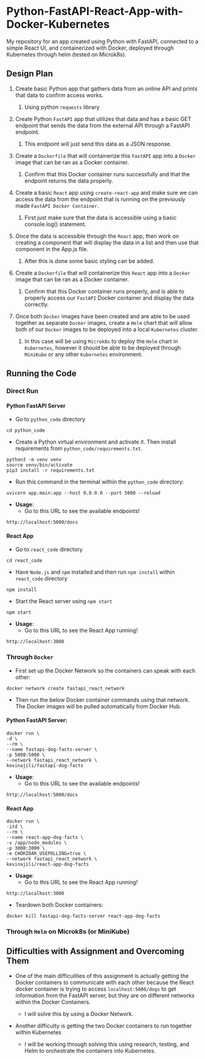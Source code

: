 # Python-FastAPI-React-App-with-Docker-Kubernetes

My repository for an app created using Python with FastAPI, connected to a simple React UI, and containerized with Docker, deployed through Kubernetes through helm (tested on Microk8s).

## Design Plan

1. Create basic Python app that gathers data from an online API and prints that data to confirm access works.

   1. Using python `requests` library

2. Create Python `FastAPI` app that utilizes that data and has a basic GET endpoint that sends the data from the external API through a FastAPI endpoint.

   1. This endpoint will just send this data as a JSON response.

3. Create a `Dockerfile` that will containerize this `FastAPI` app into a `Docker` image that can be ran as a Docker container.

   1. Confirm that this Docker container runs successfully and that the endpoint returns the data properly.

4. Create a basic `React` app using `create-react-app` and make sure we can access the data from the endpoint that is running on the previously made `FastAPI Docker Container`.

   1. First just make sure that the data is accessible using a basic console.log() statement.

5. Once the data is accessible through the `React` app, then work on creating a component that will display the data in a list and then use that component in the App.js file.

   1. After this is done some basic styling can be added.

6. Create a `Dockerfile` that will containerize this `React` app into a `Docker` image that can be ran as a Docker container.

   1. Confirm that this Docker container runs properly, and is able to properly access our `FastAPI` Docker container and display the data correctly.

7. Once both `Docker` images have been created and are able to be used together as separate `Docker` images, create a `Helm` chart that will allow both of our `Docker` images to be deployed into a local `Kubernetes` cluster.

   1. In this case will be using `Microk8s` to deploy the `Helm` chart in `Kubernetes`, however it should be able to be deployed through `MiniKube` or any other `Kubernetes` environment.

## Running the Code

### Direct Run

#### Python FastAPI Server

- Go to `python_code` directory

```
cd python_code
```

- Create a Python virtual environment and activate it. Then install requirements from `python_code/requirements.txt`.

```
python3 -m venv venv
source venv/bin/activate
pip3 install -r requirements.txt
```

- Run this command in the terminal within the `python_code` directory:

```
uvicorn app.main:app --host 0.0.0.0 --port 5000 --reload
```

- **Usage**:
  - Go to this URL to see the available endpoints!

```
http://localhost:5000/docs
```

#### React App

- Go to `react_code` directory

```
cd react_code
```

- Have `Node.js` and `npm` installed and then run `npm install` within `react_code` directory

```
npm install
```

- Start the React server using `npm start`

```
npm start
```

- **Usage**:
  - Go to this URL to see the React App running!

```
http://localhost:3000
```

### Through `Docker`

- First set up the Docker Network so the containers can speak with each other:

```
docker network create fastapi_react_network
```

- Then run the below Docker container commands using that network. The Docker images will be pulled automatically from Docker Hub.

#### Python FastAPI Server:

```
docker run \
-d \
--rm \
--name fastapi-dog-facts-server \
-p 5000:5000 \
--network fastapi_react_network \
kevinajili/fastapi-dog-facts
```

- **Usage**:
  - Go to this URL to see the available endpoints!

```
http://localhost:5000/docs
```

#### React App

```
docker run \
-itd \
--rm \
--name react-app-dog-facts \
-v /app/node_modules \
-p 3000:3000 \
-e CHOKIDAR_USEPOLLING=true \
--network fastapi_react_network \
kevinajili/react-app-dog-facts
```

- **Usage**:
  - Go to this URL to see the React App running!

```
http://localhost:3000
```

- Teardown both Docker containers:

```
docker kill fastapi-dog-facts-server react-app-dog-facts
```

### Through `Helm` on Microk8s (or MiniKube)

## Difficulties with Assignment and Overcoming Them

- One of the main difficulities of this assignment is actually getting the Docker containers to communicate with each other because the React docker container is trying to access `localhost:5000/dogs` to get information from the FastAPI server, but they are on different networks within the Docker Containers.

  - I will solve this by using a Docker Network.

- Another difficulty is getting the two Docker containers to run together within Kubernetes
  - I will be working through solving this using research, testing, and Helm to orchestrate the containers into Kubernetes.
